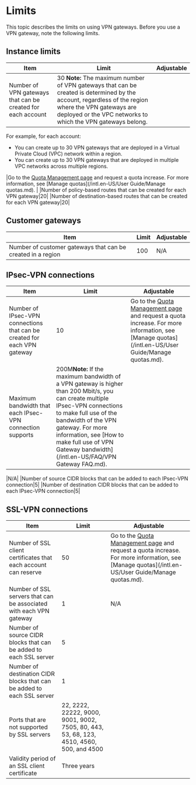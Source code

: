 # Limits

This topic describes the limits on using VPN gateways. Before you use a VPN gateway, note the following limits.

## Instance limits

|Item|Limit|Adjustable|
|----|-----|----------|
|Number of VPN gateways that can be created for each account|30 **Note:** The maximum number of VPN gateways that can be created is determined by the account, regardless of the region where the VPN gateways are deployed or the VPC networks to which the VPN gateways belong.

For example, for each account:

-   You can create up to 30 VPN gateways that are deployed in a Virtual Private Cloud \(VPC\) network within a region.
-   You can create up to 30 VPN gateways that are deployed in multiple VPC networks across multiple regions.

|Go to the [Quota Management page](https://vpc.console.aliyun.com/quota) and request a quota increase. For more information, see [Manage quotas](/intl.en-US/User Guide/Manage quotas.md). |
|Number of policy-based routes that can be created for each VPN gateway|20|
|Number of destination-based routes that can be created for each VPN gateway|20|

## Customer gateways

|Item|Limit|Adjustable|
|----|-----|----------|
|Number of customer gateways that can be created in a region|100|N/A|

## IPsec-VPN connections

|Item|Limit|Adjustable|
|----|-----|----------|
|Number of IPsec-VPN connections that can be created for each VPN gateway|10|Go to the [Quota Management page](https://vpc.console.aliyun.com/quota) and request a quota increase. For more information, see [Manage quotas](/intl.en-US/User Guide/Manage quotas.md). |
|Maximum bandwidth that each IPsec-VPN connection supports|200M**Note:** If the maximum bandwidth of a VPN gateway is higher than 200 Mbit/s, you can create multiple IPsec-VPN connections to make full use of the bandwidth of the VPN gateway. For more information, see [How to make full use of VPN Gateway bandwidth](/intl.en-US/FAQ/VPN Gateway FAQ.md).

|N/A|
|Number of source CIDR blocks that can be added to each IPsec-VPN connection|5|
|Number of destination CIDR blocks that can be added to each IPsec-VPN connection|5|

## SSL-VPN connections

|Item|Limit|Adjustable|
|----|-----|----------|
|Number of SSL client certificates that each account can reserve|50|Go to the [Quota Management page](https://vpc.console.aliyun.com/quota) and request a quota increase. For more information, see [Manage quotas](/intl.en-US/User Guide/Manage quotas.md). |
|Number of SSL servers that can be associated with each VPN gateway|1|N/A|
|Number of source CIDR blocks that can be added to each SSL server|5|
|Number of destination CIDR blocks that can be added to each SSL server|1|
|Ports that are not supported by SSL servers|22, 2222, 22222, 9000, 9001, 9002, 7505, 80, 443, 53, 68, 123, 4510, 4560, 500, and 4500|
|Validity period of an SSL client certificate|Three years|

